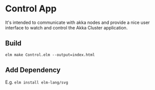 
Control App
===========

It's intended to communicate with akka nodes and provide a nice user interface to watch and control the Akka Cluster application.

Build
-----

`elm make Control.elm --output=index.html`


Add Dependency
--------------

E.g.
`elm install elm-lang/svg`